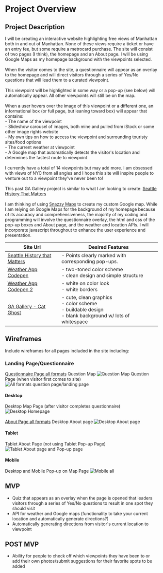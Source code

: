# Project Overview

## Project Description

I will be creating an interactive website highlighting free views of Manhattan both in and out of Manhattan. None of these views require a ticket or have an entry fee, but some require a metrocard purchase. The site will consist of two pages (I think), the homepage and an About page. I will be using Google Maps as my homepage background with the viewpoints selected.<br><br>
When the visitor comes to the site, a questionnaire will appear as an overlay to the homepage and will direct visitors through a series of Yes/No questions that will lead them to a curated viewpoint.<br><br>
This viewpoint will be highlighted in some way or a pop-up (see below) will automatically appear. All other viewpoints will still be on the map.<br><br>
When a user hovers over the image of this viewpoint or a different one, an informational box (or full page, but leaning toward box) will appear that contains:<br>- The name of the viewpoint<br>- Slideshow carousel of images, both mine and pulled from iStock or some other image rights website<br>- My own tips on how to access the viewpoint and surrounding touristy sites/food options<br>- The current weather at viewpoint<br>- A Google map that automatically detects the visitor's location and determines the fastest route to viewpoint <br><br>
I currently have a total of 14 viewpoints but may add more. I am obsessed with views of NYC from all angles and I hope this site will inspire people to venture out to a viewpoint they've never been to!<br><br>
This past GA Gallery project is similar to what I am looking to create: [Seattle History That Matters](http://seattlebackstory.com/)<br><br>
I am thinking of using [Snazzy Maps](https://snazzymaps.com/) to create my custom Google map. While I am relying on Google Maps for the background of my homepage because of its accuracy and comprehensiveness, the majority of my coding and programming will involve the questionnaire overlay, the html and css of the pop-up boxes and About page, and the weather and location APIs. I will incorporate javascript throughout to enhance the user experience and presentation. 


| Site Url        | Desired Features           | 
| ------------- |-------------| 
| [Seattle History that Matters](http://seattlebackstory.com/) | - Points clearly marked with corresponding pop-ups.   |  
| [Weather App Codepen](https://codepen.io/kristyan-p/pen/jaVYwZ) | - two-toned color scheme <br> - clean design and simple structure  |  
| [Weather App Codepen 2](https://codepen.io/ziggysauce/pen/RZboVE?limit=all&page=3&q=weather+app) | - white on color look <br> - white borders  |  
| [GA Gallery - Cat Ghost](https://kristinefrancisco.github.io/cat-ghost/) | - cute, clean graphics<br> - color scheme<br> - buildable design<br> - blank background w/ lots of whitespace |   

## Wireframes

Include wireframes for all pages included in the site including:

### Landing Page/Questionnaire 
[Questionnaire Page all formats](https://codepen.io/kristyan-p/pen/bYaZed?editors=1010)
Question Map
![Question Map](http://res.cloudinary.com/dxg6sopth/image/upload/v1511880599/Question_Map_b6rogb.jpg) 
Question Page (when visitor first comes to site)
![All formats question page/landing page](http://res.cloudinary.com/dxg6sopth/image/upload/v1511880604/Updated_Questionnaire_hp9kxx.jpg) 

#### Desktop
Desktop Map Page (after visitor completes questionnaire)
![Desktop Homepage](http://res.cloudinary.com/dxg6sopth/image/upload/v1510677835/Kpak_Desktop_Home_sea6zd.jpg)
<br><br>
[About Page all formats](https://codepen.io/kristyan-p/pen/NwyOGB?editors=1100)
Desktop About page
![Desktop About page](http://res.cloudinary.com/dxg6sopth/image/upload/v1510677910/Kpak_Desktop_About_zaudej.jpg)

#### Tablet
Tablet About Page (not using Tablet Pop-up Page)
![Tablet About page and Pop-up page](http://res.cloudinary.com/dxg6sopth/image/upload/v1510677835/Kpak_Tablet_About_Popup_knpmcw.jpg)

#### Mobile
Desktop and Mobile Pop-up on Map Page
![Mobile all](http://res.cloudinary.com/dxg6sopth/image/upload/v1511880604/Updated_Popup_idwobv.jpg)

## MVP 
- Quiz that appears as an overlay when the page is opened that leaders visitors through a series of Yes/No questions to result in one spot they should visit<br>
- API for weather and Google maps (functionality to take your current location and automatically generate directions?)<br>
- Automatically generating directions from visitor's current location to viewpoint

## POST MVP
- Ability for people to check off which viewpoints they have been to or add their own photos/submit suggestions for their favorite spots to be added<br>


